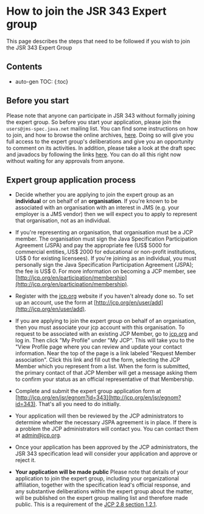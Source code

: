 # How to join the JSR 343 Expert group

This page describes the steps that need to be followed if you wish to join the JSR 343 Expert Group

## Contents

* auto-gen TOC:
{:toc}

## Before you start

Please note that anyone can participate in JSR 343 without formally joining the expert group. So before you start your application, please join the `users@jms-spec.java.net` mailing list. You can find some instructions on how to join, and how to browse the online archives, [here](/jms-spec/#jms-community-mailing-lists).  Doing so will give you full access to the expert group's deliberations and give you an opportunity to comment on its activities. In addition, please take a look at the draft spec and javadocs by following the links [here](http://java.net/projects/jms-spec/pages/Home#Latest_draft_specification_and_javadocs). You can do all this right now without waiting for any approvals from anyone. 

## Expert group application process

* Decide whether you are applying to join the expert group as an **individual** or on behalf of an **organisation**. If you're known to be associated with an organisation with an interest in JMS (e.g. your employer is a JMS vendor) then we will expect you to apply to represent that organisation, not as an individual. 

* If you're representing an organisation, that organisation must be a JCP member. The organisation must sign the Java Specification Participation Agreement (JSPA) and pay the appropriate fee (US$ 5000 for commercial entities,.US$ 2000 for educational or non-profit institutions, US$ 0 for existing licensees). If you're joining as an individual, you must personally sign the Java Specification Participation Agreement (JSPA); the fee is US$ 0.  For more information on becoming a JCP member, see [http://jcp.org/en/participation/membership](http://jcp.org/en/participation/membership).

* Register with the  [jcp.org](http://jcp.org) website if you haven't already done so. To set up an account, use the form at [http://jcp.org/en/user/add](http://jcp.org/en/user/add).

* If you are applying to join the expert group on behalf of an organisation, then you must associate your jcp account with this organisation. To request to be associated with an existing JCP Member, go to [jcp.org](http://jcp.org) and log in. Then click "My Profile" under "My JCP". This will take you to the "View Profile page where you can review and update your contact information. Near the top of the page is a link labeled "Request Member association". Click this link and fill out the form, selecting the JCP Member which you represent from a list. When the form is submitted, the primary contact of that JCP Member will get a message asking them to confirm your status as an official representative of that Membership.

* Complete and submit the expert group application form at [http://jcp.org/en/jsr/egnom?id=343](http://jcp.org/en/jsr/egnom?id=343). That's all you need to do initially.

* Your application will then be reviewed by the JCP administrators to determine whether the necessary JSPA agreement is in place. If there is a problem the JCP administrators will contact you. You can contact them at [admin@jcp.org](mailto:admin@jcp.org).

* Once your application has been approved by the JCP administrators, the JSR 343 specification lead will consider your application and approve or reject it. 

* **Your application will be made public** Please note that details of your application to join the expert group, including your organizational affiliation, together with the specification lead's official response, and any substantive deliberations within the expert group about the matter, will be published on the expert group mailing list and therefore made public. This is a requirement of the  [JCP 2.8 section 1.2.1](http://jcp.org/en/procedures/jcp2#1.2). 

